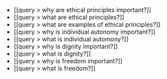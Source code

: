 - [[query > why are ethical principles important?]]
- [[query > what are ethical principles?]]
- [[query > what are examples of ethical principles?]]
- [[query > why is individual autonomy important?]]
- [[query > what is individual automony?]]
- [[query > why is dignity important?]]
- [[query > what is dignity?]]
- [[query > why is freedom important?]]
- [[query > what is freedom?]]

